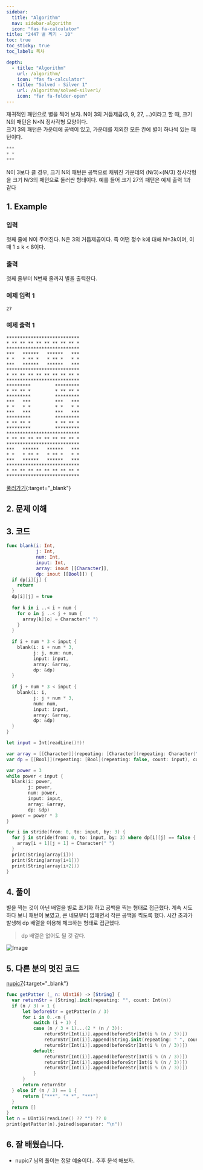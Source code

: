 ```yaml
---
sidebar:
  title: "Algorithm"
  nav: sidebar-algorithm
  icon: "fas fa-calculator"
title: "2447 별 찍기 - 10"
toc: true
toc_sticky: true
toc_label: 목차

depth: 
  - title: "Algorithm"
    url: /algorithm/
    icon: "fas fa-calculator"
  - title: "Solved - Silver 1"
    url: /algorithm/solved-silver1/
    icon: "far fa-folder-open"
---
```


재귀적인 패턴으로 별을 찍어 보자. N이 3의 거듭제곱(3, 9, 27, ...)이라고 할 때, 크기 N의 패턴은 N×N 정사각형 모양이다.  
크기 3의 패턴은 가운데에 공백이 있고, 가운데를 제외한 모든 칸에 별이 하나씩 있는 패턴이다.
```swift
***
* *
***
```
N이 3보다 클 경우, 크기 N의 패턴은 공백으로 채워진 가운데의 (N/3)×(N/3) 정사각형을 크기 N/3의 패턴으로 둘러싼 형태이다. 예를 들어 크기 27의 패턴은 예제 출력 1과 같다

## 1. Example
### 입력
첫째 줄에 N이 주어진다. N은 3의 거듭제곱이다. 즉 어떤 정수 k에 대해 N=3k이며, 이때 1 ≤ k < 8이다.

### 출력
첫째 줄부터 N번째 줄까지 별을 출력한다.

### 예제 입력 1
```
27
```
### 예제 출력 1
```
***************************
* ** ** ** ** ** ** ** ** *
***************************
***   ******   ******   ***
* *   * ** *   * ** *   * *
***   ******   ******   ***
***************************
* ** ** ** ** ** ** ** ** *
***************************
*********         *********
* ** ** *         * ** ** *
*********         *********
***   ***         ***   ***
* *   * *         * *   * *
***   ***         ***   ***
*********         *********
* ** ** *         * ** ** *
*********         *********
***************************
* ** ** ** ** ** ** ** ** *
***************************
***   ******   ******   ***
* *   * ** *   * ** *   * *
***   ******   ******   ***
***************************
* ** ** ** ** ** ** ** ** *
***************************
```
[<i class="fas fa-link"></i> 풀러가기](https://www.acmicpc.net/problem/2447){:target="_blank"}  
## 2. 문제 이해


## 3. 코드
```swift
func blank(i: Int, 
           j: Int, 
           num: Int, 
           input: Int, 
           array: inout [[Character]], 
           dp: inout [[Bool]]) {
  if dp[i][j] {
    return
  }
  dp[i][j] = true
  
  for k in i ..< i + num {
    for o in j ..< j + num {
      array[k][o] = Character(" ")
    }
  }
  
  if i + num * 3 < input {
    blank(i: i + num * 3, 
          j: j, num: num, 
          input: input, 
          array: &array, 
          dp: &dp)
  }
  
  if j + num * 3 < input {
    blank(i: i, 
          j: j + num * 3, 
          num: num, 
          input: input, 
          array: &array, 
          dp: &dp)
  }
}

let input = Int(readLine()!)!

var array = [[Character]](repeating: [Character](repeating: Character("*"), count: input), count: input)
var dp = [[Bool]](repeating: [Bool](repeating: false, count: input), count: input)

var power = 3
while power < input {
  blank(i: power, 
        j: power, 
        num: power, 
        input: input, 
        array: &array, 
        dp: &dp)
  power = power * 3
}

for i in stride(from: 0, to: input, by: 3) {
  for j in stride(from: 0, to: input, by: 3) where dp[i][j] == false {
    array[i + 1][j + 1] = Character(" ")
  }
  print(String(array[i]))
  print(String(array[i+1]))
  print(String(array[i+2]))
}
```

## 4. 풀이
별을 찍는 것이 아닌 배열을 별로 초기화 하고 공백을 찍는 형태로 접근했다.
계속 시도하다 보니 패턴이 보였고, 큰 네모부터 없애면서 작은 공백을 찍도록 했다.
시간 초과가 발생해 dp 배열을 이용해 체크하는 형태로 접근했다.

>dp 배열은 없어도 될 것 같다.

![Image](https://drive.google.com/uc?export=view&id=1lGWXAmkPVx0mWFA0L29NzTDqamCQa_WI)

## 5. 다른 분의 멋진 코드
[<i class="fas fa-link"></i> nupic7](https://www.acmicpc.net/user/nupic7){:target="_blank"}  
```swift
func getPatter (_ n: UInt16) -> [String] {
  var returnStr = [String].init(repeating: "", count: Int(n))
  if (n / 3) > 1 {
      let beforeStr = getPatter(n / 3)
      for i in 0..<n {
          switch (i + 1) {
          case (n / 3 + 1)...(2 * (n / 3)):
              returnStr[Int(i)].append(beforeStr[Int(i % (n / 3))])
              returnStr[Int(i)].append(String.init(repeating: " ", count: Int(n) / 3))
              returnStr[Int(i)].append(beforeStr[Int(i % (n / 3))])
          default:
              returnStr[Int(i)].append(beforeStr[Int(i % (n / 3))])
              returnStr[Int(i)].append(beforeStr[Int(i % (n / 3))])
              returnStr[Int(i)].append(beforeStr[Int(i % (n / 3))])
          }
      }
      return returnStr
  } else if (n / 3) == 1 {
      return ["***", "* *", "***"]
  }
  return []
}
let n = UInt16(readLine() ?? "") ?? 0
print(getPatter(n).joined(separator: "\n"))
```

## 6. 잘 배웠습니다.
- nupic7 님의 풀이는 정말 예술이다..
추후 분석 해보자.
